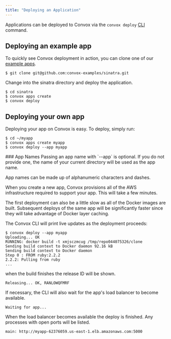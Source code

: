 ```yaml
---
title: "Deploying an Application"
---
```

Applications can be deployed to Convox via the `convox deploy` [CLI](https://github.com/convox/cli) command.

## Deploying an example app

To quickly see Convox deployment in action, you can clone one of our [example apps](https://github.com/convox-examples).

```shell
$ git clone git@github.com:convox-examples/sinatra.git
```

Change into the sinatra directory and deploy the application.

```shell
$ cd sinatra
$ convox apps create
$ convox deploy
```

## Deploying your own app

Deploying your app on Convox is easy. To deploy, simply run:

```shell
$ cd ~/myapp
$ convox apps create myapp
$ convox deploy --app myapp
```


<div class="block-callout block-show-callout type-info">
### App Names
Passing an app name with `--app` is optional. If you do not provide one, the name of your current directory will be used as the app name.

App names can be made up of alphanumeric characters and dashes.
</div>

When you create a new app, Convox provisions all of the AWS infrastructure required to support your app. This will take a few minutes.

The first deployment can also be a little slow as all of the Docker images are built. Subsequent deploys of the same app will be significantly faster since they will take advantage of Docker layer caching.

The Convox CLI will print live updates as the deployment proceeds:

```shell
$ convox deploy --app myapp
Uploading... OK
RUNNING: docker build -t xmjsczmcug /tmp/repo044075326/clone
Sending build context to Docker daemon 92.16 kB
Sending build context to Docker daemon
Step 0 : FROM ruby:2.2.2
2.2.2: Pulling from ruby
...
```

when the build finishes the release ID will be shown.

```shell
Releasing... OK, RANLOWQFMRF
```

If necessary, the CLI will also wait for the app's load balancer to become available.

```shell
Waiting for app...
```

When the load balancer becomes available the deploy is finished. Any processes with open ports will be listed.

```shell
main: http://myapp-62376059.us-east-1.elb.amazonaws.com:5000
```
